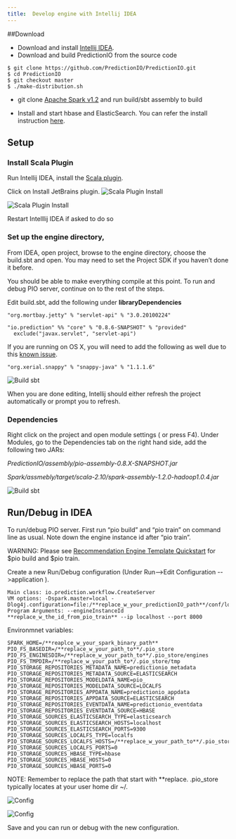 ```yaml
---
title:  Develop engine with Intellij IDEA
---
```


##Download

- Download and install [Intellij IDEA](https://www.jetbrains.com/idea/download/).
- Download and build PredictionIO from the source code

```
$ git clone https://github.com/PredictionIO/PredictionIO.git
$ cd PredictionIO
$ git checkout master
$ ./make-distribution.sh
```

- git clone [Apache Spark v1.2](https://github.com/apache/spark/tree/v1.2.0) and run build/sbt assembly to build

- Install and start hbase and ElasticSearch. You can refer the install instruction [here](http://0.0.0.0:4567/install/install-sourcecode/).

## Setup 
 
### Install Scala Plugin
 Run Intellij IDEA, install the [Scala plugin]( https://plugins.jetbrains.com/plugin/?id=1347 ).

Click on Install JetBrains plugin.
![Scala Plugin Install](/images/intellij/intelliJ-scala-plugin.png)

![Scala Plugin Install](/images/intellij/intellij-scala-plugin-2.png)

Restart Intelllij IDEA if asked to do so

### Set up the engine directory, 

From IDEA, open project, browse to the engine directory, choose the build.sbt and open. You may need to set the Project SDK if you haven’t done it before. 

You should be able to make everything compile at this point. To run and debug PIO server, continue on to the rest of the steps.

Edit build.sbt, add the following under **libraryDependencies**

```
"org.mortbay.jetty" % "servlet-api" % "3.0.20100224"

"io.prediction" %% "core" % "0.8.6-SNAPSHOT" % "provided"
  exclude("javax.servlet", "servlet-api")
```

If you are running on OS X, you will need to add the following as well due to this [known issue](http://bit.ly/12Abtvn).

```
"org.xerial.snappy" % "snappy-java" % "1.1.1.6"
```

![Build sbt](/images/intellij/intellij-buildsbt.png)

When you are done editing, Intellij should either refresh the project automatically or prompt you to refresh.

### Dependencies
Right click on the project and open module settings ( or press F4). Under Modules, go to the
Dependencies tab on the right hand side, add the following two JARs:

*PredictionIO/assembly/pio-assembly-0.8.X-SNAPSHOT.jar*

*Spark/assmebly/target/scala-2.10/spark-assembly-1.2.0-hadoop1.0.4.jar*


![Build sbt](/images/intellij/intellij-dependencies.png)



## Run/Debug in IDEA
To run/debug PIO server. First run “pio build” and “pio train” on command line as usual. Note down the engine instance id after “pio train”. 

WARNING: Please see [Recommendation Engine Template Quickstart](../../templates/recommendation/quickstart) for $pio build and $pio train. 


Create a new Run/Debug configuration (Under Run-->Edit Configuration -->application ). 

```
Main class: io.prediction.workflow.CreateServer
VM options: -Dspark.master=local -Dlog4j.configuration=file:/**replace_w_your_predictionIO_path**/conf/log4j.properties
Program Arguments: --engineInstanceId **replace_w_the_id_from_pio_train** --ip localhost --port 8000
```
Environmnet variables: 

```
SPARK_HOME=/**reaplce_w_your_spark_binary_path**
PIO_FS_BASEDIR=/**replace_w_your_path_to**/.pio_store 
PIO_FS_ENGINESDIR=/**replace_w_your_path_to**/.pio_store/engines
PIO_FS_TMPDIR=/**replace_w_your_path_to*/.pio_store/tmp
PIO_STORAGE_REPOSITORIES_METADATA_NAME=predictionio_metadata
PIO_STORAGE_REPOSITORIES_METADATA_SOURCE=ELASTICSEARCH
PIO_STORAGE_REPOSITORIES_MODELDATA_NAME=pio_
PIO_STORAGE_REPOSITORIES_MODELDATA_SOURCE=LOCALFS
PIO_STORAGE_REPOSITORIES_APPDATA_NAME=predictionio_appdata
PIO_STORAGE_REPOSITORIES_APPDATA_SOURCE=ELASTICSEARCH
PIO_STORAGE_REPOSITORIES_EVENTDATA_NAME=predictionio_eventdata
PIO_STORAGE_REPOSITORIES_EVENTDATA_SOURCE=HBASE
PIO_STORAGE_SOURCES_ELASTICSEARCH_TYPE=elasticsearch
PIO_STORAGE_SOURCES_ELASTICSEARCH_HOSTS=localhost
PIO_STORAGE_SOURCES_ELASTICSEARCH_PORTS=9300
PIO_STORAGE_SOURCES_LOCALFS_TYPE=localfs
PIO_STORAGE_SOURCES_LOCALFS_HOSTS=/**replace_w_your_path_to**/.pio_store/models
PIO_STORAGE_SOURCES_LOCALFS_PORTS=0
PIO_STORAGE_SOURCES_HBASE_TYPE=hbase
PIO_STORAGE_SOURCES_HBASE_HOSTS=0
PIO_STORAGE_SOURCES_HBASE_PORTS=0

```

NOTE: Remember to replace the path that start with **replace. .pio_store typically locates at your user home dir ~/. 

![Config](/images/intellij/intellij-config.png)

![Config](/images/intellij/intellij-config-2.png)

Save and you can run or debug with the new configuration.

